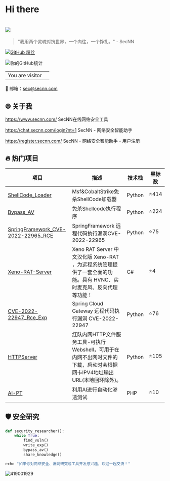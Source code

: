 
# Hi there 

<h1 >
<a href="https://www.secnn.com">
<img src="https://readme-typing-svg.herokuapp.com/?font=ubuntu&color=%23B335F7&size=22&vCenter=true&height=40&lines=Hi+Nice+to+see+you+👋;%E5%97%A8%20%E5%BE%88%E9%AB%98%E5%85%B4%E8%A7%81%E5%88%B0%E4%BD%A0👋">
  </a>
</h1>  

> "我用两个灵魂对抗世界，一个向往，一个挣扎。" - SecNN


[![GitHub 粉丝](https://img.shields.io/github/followers/SecNN?label=Follow&style=social)](https://github.com/SecNN)


![你的GitHub统计](https://github-readme-stats.vercel.app/api?username=SecNN&show_icons=true&theme=radical)

<table>
  <tr>
    <td>You are visitor</td>
    <td><img src="https://profile-counter.glitch.me/SecNN/count.svg" alt="" /></td>
  </tr>
</table>

📧 邮箱：sec@secnn.com

## 🌐 关于我
https://www.secnn.com/ SecNN在线网络安全工具

https://chat.secnn.com/login?nt=1  SecNN - 网络安全智能助手

https://register.secnn.com/   SecNN - 网络安全智能助手 - 用户注册


## 🔥 热门项目

| 项目 | 描述 | 技术栈 | 星标数 |
|------|------|--------|--------|
| [ShellCode_Loader](https://github.com/SecNN/ShellCode_Loader) | Msf&CobaltStrike免杀ShellCode加载器 | Python | ⭐414 |
| [Bypass_AV](https://github.com/SecNN/Bypass_AV) | 免杀Shellcode执行程序 | Python | ⭐224 |
| [SpringFramework_CVE-2022-22965_RCE](https://github.com/SecNN/SpringFramework_CVE-2022-22965_RCE) |  SpringFramework 远程代码执行漏洞CVE-2022-22965 | Python | ⭐75 |
| [Xeno-RAT-Server](https://github.com/SecNN/Xeno-RAT-Server) |  Xeno RAT Server 中文汉化版 Xeno-RAT ，为远程系统管理提供了一套全面的功能。具有 HVNC、实时麦克风、反向代理等功能！  | C# | ⭐4 |
| [CVE-2022-22947_Rce_Exp](https://github.com/SecNN/CVE-2022-22947_Rce_Exp) | Spring Cloud Gateway 远程代码执行漏洞 CVE-2022-22947  | Python | ⭐76 |
| [HTTPServer](https://github.com/SecNN/HTTPServer) | 红队内网HTTP文件服务工具-可执行Webshell，可用于在内网不出网时文件的下载，启动时会根据网卡IPV4地址输出URL(本地回环除外)。  | Python | ⭐105 |
| [AI-PT](https://github.com/SecNN/AI-PT) | 利用AI进行自动化渗透测试 | PHP | ⭐10 |

## 🛡️ 安全研究

```python
def security_researcher():
    while True:
        find_vuln()
        write_exp()
        bypass_av()
        share_knowledge()

echo "如果你对网络安全、漏洞研究或工具开发感兴趣，欢迎一起交流！"
```

![419001929](https://github.com/user-attachments/assets/8df32ab7-e3ca-4955-9d7a-81bbaa9dc734)
